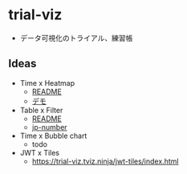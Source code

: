 # trial-viz

* データ可視化のトライアル、練習帳

## Ideas

* Time x Heatmap
  * [README](https://trial-viz.tviz.ninja/time-heatmap/)
  * [デモ](https://trial-viz.tviz.ninja/time-heatmap/demo.html)
* Table x Filter
  * [README](https://trial-viz.tviz.ninja/table-filter/)
  * [jp-number](https://trial-viz.tviz.ninja/table-filter/jpnum.html)
* Time x Bubble chart
  * todo
* JWT x Tiles
  * <https://trial-viz.tviz.ninja/jwt-tiles/index.html>